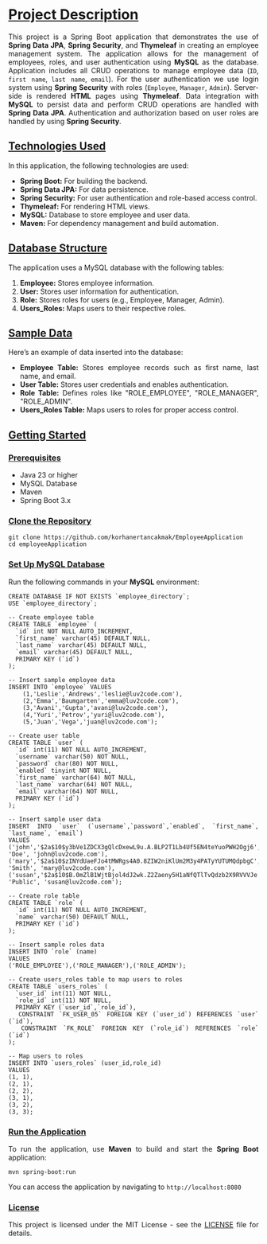 # [Project Description]()
<div style="text-align:justify">

This project is a Spring Boot application that demonstrates 
the use of **Spring Data JPA**, **Spring Security**, 
and **Thymeleaf** in creating an employee management system. 
The application allows for the management of employees, roles, 
and user authentication using **MySQL** as the database.
Application includes all CRUD operations to manage employee data (`ID`, `first name`, `last name`, `email`).
For the user authentication we use login system using **Spring Security** with roles (`Employee`, `Manager`, `Admin`).
Server-side is rendered **HTML** pages using **Thymeleaf**.
Data integration with **MySQL** to persist data and perform CRUD operations are handled with **Spring Data JPA**.
Authentication and authorization based on user roles are handled by using **Spring Security**.
</div>

## [Technologies Used]()
<div style="text-align:justify">

In this application, the following technologies are used:

* **Spring Boot:** For building the backend. 
* **Spring Data JPA:** For data persistence. 
* **Spring Security:** For user authentication and role-based access control. 
* **Thymeleaf:** For rendering HTML views. 
* **MySQL:** Database to store employee and user data. 
* **Maven:** For dependency management and build automation.
</div>

## [Database Structure]()
<div style="text-align:justify">

The application uses a MySQL database with the following tables:

1. **Employee:** Stores employee information. 
2. **User:** Stores user information for authentication. 
3. **Role:** Stores roles for users (e.g., Employee, Manager, Admin). 
4. **Users_Roles:** Maps users to their respective roles.
</div>

## [Sample Data]()
<div style="text-align:justify">

Here’s an example of data inserted into the database:

* **Employee Table:** Stores employee records such as first name, last name, and email.
* **User Table:** Stores user credentials and enables authentication.
* **Role Table:** Defines roles like "ROLE_EMPLOYEE", "ROLE_MANAGER", "ROLE_ADMIN".
* **Users_Roles Table:** Maps users to roles for proper access control.
</div>

## [Getting Started]()
### [Prerequisites]()
<div style="text-align:justify">

* Java 23 or higher
* MySQL Database 
* Maven 
* Spring Boot 3.x
</div>

### [Clone the Repository]()
<div style="text-align:justify">

````shell
git clone https://github.com/korhanertancakmak/EmployeeApplication
cd employeeApplication
````
</div>

### [Set Up MySQL Database]()
<div style="text-align:justify">

Run the following commands in your **MySQL** environment:

````shell
CREATE DATABASE IF NOT EXISTS `employee_directory`;
USE `employee_directory`;

-- Create employee table
CREATE TABLE `employee` (
  `id` int NOT NULL AUTO_INCREMENT,
  `first_name` varchar(45) DEFAULT NULL,
  `last_name` varchar(45) DEFAULT NULL,
  `email` varchar(45) DEFAULT NULL,
  PRIMARY KEY (`id`)
);

-- Insert sample employee data
INSERT INTO `employee` VALUES 
    (1,'Leslie','Andrews','leslie@luv2code.com'),
    (2,'Emma','Baumgarten','emma@luv2code.com'),
    (3,'Avani','Gupta','avani@luv2code.com'),
    (4,'Yuri','Petrov','yuri@luv2code.com'),
    (5,'Juan','Vega','juan@luv2code.com');

-- Create user table
CREATE TABLE `user` (
  `id` int(11) NOT NULL AUTO_INCREMENT,
  `username` varchar(50) NOT NULL,
  `password` char(80) NOT NULL,
  `enabled` tinyint NOT NULL,
  `first_name` varchar(64) NOT NULL,
  `last_name` varchar(64) NOT NULL,
  `email` varchar(64) NOT NULL,
  PRIMARY KEY (`id`)
);

-- Insert sample user data
INSERT INTO `user` (`username`,`password`,`enabled`, `first_name`, `last_name`, `email`)
VALUES
('john','$2a$10$y3bVe1ZDCX3gQlcDxewL9u.A.BLP2T1Lb4Uf5EN4teYuoPWH2Ogj6',1,'John', 'Doe', 'john@luv2code.com'),
('mary','$2a$10$zINYdUaeFJo4tMWRgs4A0.8ZIW2niKlUm2M3y4PATyYUTUMQdpbgC',1,'Mary', 'Smith', 'mary@luv2code.com'),
('susan','$2a$10$B.0mZlB1WjtBjol4dJ2wk.Z2Zaeny5H1aNfQTlTvQdzb2X9RVVVJe',1,'Susan', 'Public', 'susan@luv2code.com');

-- Create role table
CREATE TABLE `role` (
  `id` int(11) NOT NULL AUTO_INCREMENT,
  `name` varchar(50) DEFAULT NULL,
  PRIMARY KEY (`id`)
);

-- Insert sample roles data
INSERT INTO `role` (name)
VALUES
('ROLE_EMPLOYEE'),('ROLE_MANAGER'),('ROLE_ADMIN');

-- Create users_roles table to map users to roles
CREATE TABLE `users_roles` (
  `user_id` int(11) NOT NULL,
  `role_id` int(11) NOT NULL,
  PRIMARY KEY (`user_id`,`role_id`),
  CONSTRAINT `FK_USER_05` FOREIGN KEY (`user_id`) REFERENCES `user` (`id`),
  CONSTRAINT `FK_ROLE` FOREIGN KEY (`role_id`) REFERENCES `role` (`id`)
);

-- Map users to roles
INSERT INTO `users_roles` (user_id,role_id)
VALUES
(1, 1),
(2, 1),
(2, 2),
(3, 1),
(3, 2),
(3, 3);
````
</div>

### [Run the Application]()
<div style="text-align:justify">

To run the application, use **Maven** to build and start the **Spring Boot** application:

````shell
mvn spring-boot:run
````

You can access the application by navigating to `http://localhost:8080`
</div>

### [License]()
<div style="text-align:justify">

This project is licensed under the MIT License - 
see the [LICENSE](https://github.com/korhanertancakmak/EmployeeApplication/blob/master/LICENSE) file for details.
</div>